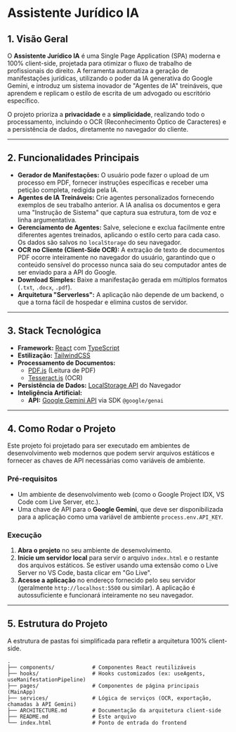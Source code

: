 # Assistente Jurídico IA

## 1. Visão Geral

O **Assistente Jurídico IA** é uma Single Page Application (SPA) moderna e 100% client-side, projetada para otimizar o fluxo de trabalho de profissionais do direito. A ferramenta automatiza a geração de manifestações jurídicas, utilizando o poder da IA generativa do Google Gemini, e introduz um sistema inovador de "Agentes de IA" treináveis, que aprendem e replicam o estilo de escrita de um advogado ou escritório específico.

O projeto prioriza a **privacidade** e a **simplicidade**, realizando todo o processamento, incluindo o OCR (Reconhecimento Óptico de Caracteres) e a persistência de dados, diretamente no navegador do cliente.

---

## 2. Funcionalidades Principais

*   **Gerador de Manifestações:** O usuário pode fazer o upload de um processo em PDF, fornecer instruções específicas e receber uma petição completa, redigida pela IA.
*   **Agentes de IA Treináveis:** Crie agentes personalizados fornecendo exemplos de seu trabalho anterior. A IA analisa os documentos e gera uma "Instrução de Sistema" que captura sua estrutura, tom de voz e linha argumentativa.
*   **Gerenciamento de Agentes:** Salve, selecione e exclua facilmente entre diferentes agentes treinados, aplicando o estilo certo para cada caso. Os dados são salvos no `localStorage` do seu navegador.
*   **OCR no Cliente (Client-Side OCR):** A extração de texto de documentos PDF ocorre inteiramente no navegador do usuário, garantindo que o conteúdo sensível do processo nunca saia do seu computador antes de ser enviado para a API do Google.
*   **Download Simples:** Baixe a manifestação gerada em múltiplos formatos (`.txt`, `.docx`, `.pdf`).
*   **Arquitetura "Serverless":** A aplicação não depende de um backend, o que a torna fácil de hospedar e elimina custos de servidor.

---

## 3. Stack Tecnológica

*   **Framework:** [React](https://react.dev/) com [TypeScript](https://www.typescriptlang.org/)
*   **Estilização:** [TailwindCSS](https://tailwindcss.com/)
*   **Processamento de Documentos:**
    *   [PDF.js](https://mozilla.github.io/pdf.js/) (Leitura de PDF)
    *   [Tesseract.js](https://tesseract.projectnaptha.com/) (OCR)
*   **Persistência de Dados:** [LocalStorage API](https://developer.mozilla.org/en-US/docs/Web/API/Window/localStorage) do Navegador
*   **Inteligência Artificial:**
    *   **API:** [Google Gemini API](https://ai.google.dev/) via SDK `@google/genai`

---

## 4. Como Rodar o Projeto

Este projeto foi projetado para ser executado em ambientes de desenvolvimento web modernos que podem servir arquivos estáticos e fornecer as chaves de API necessárias como variáveis de ambiente.

### Pré-requisitos
*   Um ambiente de desenvolvimento web (como o Google Project IDX, VS Code com Live Server, etc.).
*   Uma chave de API para o **Google Gemini**, que deve ser disponibilizada para a aplicação como uma variável de ambiente `process.env.API_KEY`.

### Execução

1.  **Abra o projeto** no seu ambiente de desenvolvimento.
2.  **Inicie um servidor local** para servir o arquivo `index.html` e o restante dos arquivos estáticos. Se estiver usando uma extensão como o Live Server no VS Code, basta clicar em "Go Live".
3.  **Acesse a aplicação** no endereço fornecido pelo seu servidor (geralmente `http://localhost:5500` ou similar). A aplicação é autossuficiente e funcionará inteiramente no seu navegador.

---

## 5. Estrutura do Projeto

A estrutura de pastas foi simplificada para refletir a arquitetura 100% client-side.

```
.
├── components/            # Componentes React reutilizáveis
├── hooks/                 # Hooks customizados (ex: useAgents, useManifestationPipeline)
├── pages/                 # Componentes de página principais (MainApp)
├── services/              # Lógica de serviços (OCR, exportação, chamadas à API Gemini)
├── ARCHITECTURE.md        # Documentação da arquitetura client-side
├── README.md              # Este arquivo
└── index.html             # Ponto de entrada do frontend
```
